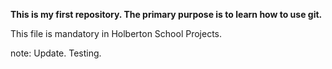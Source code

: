**This is my first repository. The primary purpose is to learn how to use git.**


This file is mandatory in Holberton School Projects. 

note: Update. Testing. 
